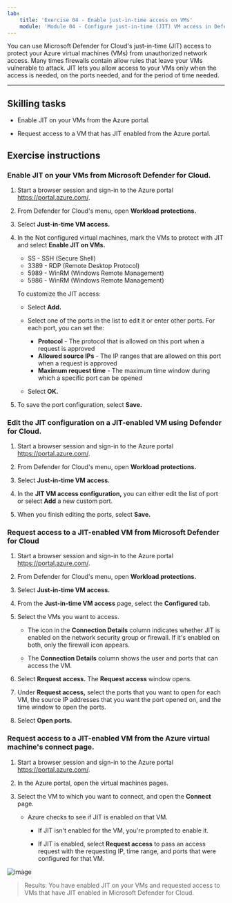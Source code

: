 ```yaml
---
lab:
    title: 'Exercise 04 - Enable just-in-time access on VMs'    
    module: 'Module 04 - Configure just-in-time (JIT) VM access in Defender for Cloud'
---
```


You can use Microsoft Defender for Cloud's just-in-time (JIT) access to protect your Azure virtual machines (VMs) from unauthorized network access. Many times firewalls contain allow rules that leave your VMs vulnerable to attack. JIT lets you allow access to your VMs only when the access is needed, on the ports needed, and for the period of time needed. 

---

## Skilling tasks

- Enable JIT on your VMs from the Azure portal.

- Request access to a VM that has JIT enabled from the Azure portal.

## Exercise instructions 

### Enable JIT on your VMs from Microsoft Defender for Cloud.

1. Start a browser session and sign-in to the Azure portal https://portal.azure.com/.
   
2. From Defender for Cloud's menu, open **Workload protections.**

4. Select **Just-in-time VM access.**

5. In the Not configured virtual machines, mark the VMs to protect with JIT and select **Enable JIT on VMs.**

   - SS - SSH (Secure Shell)
   - 3389 - RDP (Remote Desktop Protocol)
   - 5989 - WinRM (Windows Remote Management)
   - 5986 - WinRM (Windows Remote Management)

    To customize the JIT access:

   - Select **Add.**
     
   - Select one of the ports in the list to edit it or enter other ports. For each port, you can set the:
     - **Protocol** - The protocol that is allowed on this port when a request is approved
     - **Allowed source IPs** - The IP ranges that are allowed on this port when a request is approved
     - **Maximum request time** - The maximum time window during which a specific port can be opened
  
   - Select **OK.**
  
7. To save the port configuration, select **Save.**     
     
### Edit the JIT configuration on a JIT-enabled VM using Defender for Cloud.

1. Start a browser session and sign-in to the Azure portal https://portal.azure.com/.
   
2. From Defender for Cloud's menu, open **Workload protections.**

4. Select **Just-in-time VM access.**

5. In the **JIT VM access configuration,** you can either edit the list of port or select **Add** a new custom port.

6. When you finish editing the ports, select **Save.**

### Request access to a JIT-enabled VM from Microsoft Defender for Cloud

1. Start a browser session and sign-in to the Azure portal https://portal.azure.com/.
   
2. From Defender for Cloud's menu, open **Workload protections.**

4. Select **Just-in-time VM access.**

5. From the **Just-in-time VM access** page, select the **Configured** tab.

6. Select the VMs you want to access.

    - The icon in the **Connection Details** column indicates whether JIT is enabled on the network security group or firewall. If it's enabled on both, only the firewall icon appears.

    - The **Connection Details** column shows the user and ports that can access the VM.

7. Select **Request access.** The **Request access** window opens.

8. Under **Request access,** select the ports that you want to open for each VM, the source IP addresses that you want the port opened on, and the time window to open the ports.

9. Select **Open ports.**

### Request access to a JIT-enabled VM from the Azure virtual machine's connect page.

1. Start a browser session and sign-in to the Azure portal https://portal.azure.com/.
   
2. In the Azure portal, open the virtual machines pages.

3. Select the VM to which you want to connect, and open the **Connect** page.

   - Azure checks to see if JIT is enabled on that VM.

        - If JIT isn't enabled for the VM, you're prompted to enable it.
    
        - If JIT is enabled, select **Request access** to pass an access request with the requesting IP, time range, and ports that were configured for that VM.

![image](https://github.com/MicrosoftLearning/Secure-Azure-services-and-workloads-with-Microsoft-Cloud-Security-Benchmark/assets/91347931/ec7aeb31-296e-4093-ab53-85eb348469ad)

> Results: You have enabled JIT on your VMs and requested access to VMs that have JIT enabled in Microsoft Defender for Cloud.
